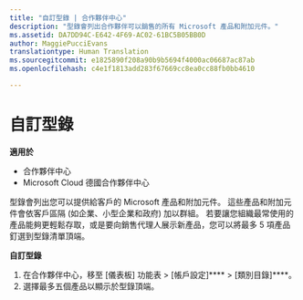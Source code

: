 ```yaml
---
title: "自訂型錄 | 合作夥伴中心"
description: "型錄會列出合作夥伴可以銷售的所有 Microsoft 產品和附加元件。"
ms.assetid: DA7DD94C-E642-4F69-AC02-61BC5B05BB0D
author: MaggiePucciEvans
translationtype: Human Translation
ms.sourcegitcommit: e1825890f208a90b9b5694f4000ac06687ac87ab
ms.openlocfilehash: c4e1f1813add283f67669cc8ea0cc88fb0bb4610

---
```


# 自訂型錄

**適用於**

-  合作夥伴中心
-  Microsoft Cloud 德國合作夥伴中心

型錄會列出您可以提供給客戶的 Microsoft 產品和附加元件。 這些產品和附加元件會依客戶區隔 (如企業、小型企業和政府) 加以群組。 若要讓您組織最常使用的產品能夠更輕鬆存取，或是要向銷售代理人展示新產品，您可以將最多 5 項產品釘選到型錄清單頂端。

**自訂型錄**

1.  在合作夥伴中心，移至 \[儀表板\] 功能表 &gt; \[帳戶設定\]**** &gt; \[類別目錄\]****。
2.  選擇最多五個產品以顯示於型錄頂端。

 

 






<!--HONumber=Jan17_HO2-->


